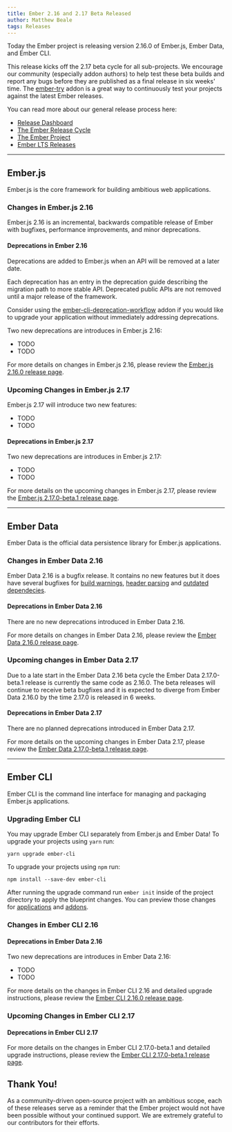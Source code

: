 ```yaml
---
title: Ember 2.16 and 2.17 Beta Released
author: Matthew Beale
tags: Releases
---
```


Today the Ember project is releasing version 2.16.0 of Ember.js, Ember Data, and Ember CLI.

This release kicks off the 2.17 beta cycle for all sub-projects. We encourage our
community (especially addon authors) to help test these beta builds and report
any bugs before they are published as a final release in six weeks' time. The
[ember-try](https://github.com/ember-cli/ember-try) addon is a great way to
continuously test your projects against the latest Ember releases.

You can read more about our general release process here:

- [Release Dashboard](http://emberjs.com/builds/)
- [The Ember Release Cycle](http://emberjs.com/blog/2013/09/06/new-ember-release-process.html)
- [The Ember Project](http://emberjs.com/blog/2015/06/16/ember-project-at-2-0.html)
- [Ember LTS Releases](http://emberjs.com/blog/2016/02/25/announcing-embers-first-lts.html)

---

## Ember.js

Ember.js is the core framework for building ambitious web applications.

### Changes in Ember.js 2.16

Ember.js 2.16 is an incremental, backwards compatible release of Ember with
bugfixes, performance improvements, and minor deprecations.

#### Deprecations in Ember 2.16

Deprecations are added to Ember.js when an API will be removed at a later date.

Each deprecation has an entry in the deprecation guide describing the migration
path to more stable API. Deprecated public APIs are not removed until a major
release of the framework.

Consider using the
[ember-cli-deprecation-workflow](https://github.com/mixonic/ember-cli-deprecation-workflow)
addon if you would like to upgrade your application without immediately addressing
deprecations.

Two new deprecations are introduces in Ember.js 2.16:

* TODO
* TODO

For more details on changes in Ember.js 2.16, please review the
[Ember.js 2.16.0 release page](https://github.com/emberjs/ember.js/releases/tag/v2.16.0).

### Upcoming Changes in Ember.js 2.17

Ember.js 2.17 will introduce two new features:

* TODO
* TODO

#### Deprecations in Ember.js 2.17

Two new deprecations are introduces in Ember.js 2.17:

* TODO
* TODO

For more details on the upcoming changes in Ember.js 2.17, please review the
[Ember.js 2.17.0-beta.1 release page](https://github.com/emberjs/ember.js/releases/tag/v2.17.0-beta.1).

---

## Ember Data

Ember Data is the official data persistence library for Ember.js applications.

### Changes in Ember Data 2.16

Ember Data 2.16 is a bugfix release. It contains no new features but
it does have several bugfixes for [build warnings](https://github.com/emberjs/data/pull/5196),
[header parsing](https://github.com/emberjs/data/pull/5029) and
[outdated dependecies](https://github.com/emberjs/data/pull/5044).

#### Deprecations in Ember Data 2.16

There are no new deprecations introduced in Ember Data 2.16.

For more details on changes in Ember Data 2.16, please review the
[Ember Data 2.16.0 release page](https://github.com/emberjs/data/releases/tag/v2.16.0).


### Upcoming changes in Ember Data 2.17

Due to a late start in the Ember Data 2.16 beta cycle the Ember Data
2.17.0-beta.1 release is currently the same code as 2.16.0. The beta
releases will continue to receive beta bugfixes and it is expected to
diverge from Ember Data 2.16.0 by the time 2.17.0 is released in 6
weeks.

#### Deprecations in Ember Data 2.17

There are no planned deprecations introduced in Ember Data 2.17.

For more details on the upcoming changes in Ember Data 2.17, please review the
[Ember Data 2.17.0-beta.1 release page](https://github.com/emberjs/data/releases/tag/v2.17.0-beta.1).

---

## Ember CLI

Ember CLI is the command line interface for managing and packaging Ember.js
applications.

### Upgrading Ember CLI

You may upgrade Ember CLI separately from Ember.js and Ember Data! To upgrade
your projects using `yarn` run:

```
yarn upgrade ember-cli
```

To upgrade your projects using `npm` run:

```
npm install --save-dev ember-cli
```

After running the
upgrade command run `ember init` inside of the project directory to apply the
blueprint changes. You can preview those changes for [applications](https://github.com/ember-cli/ember-new-output/compare/v2.15.0...v2.16.0)
and [addons](https://github.com/ember-cli/ember-addon-output/compare/v2.15.0...v2.16.0).

### Changes in Ember CLI 2.16

#### Deprecations in Ember Data 2.16

Two new deprecations are introduces in Ember Data 2.16:

* TODO
* TODO

For more details on the changes in Ember CLI 2.16 and detailed upgrade
instructions, please review the [Ember CLI  2.16.0 release page](https://github.com/ember-cli/ember-cli/releases/tag/v2.16.0).

### Upcoming Changes in Ember CLI 2.17

#### Deprecations in Ember CLI 2.17

For more details on the changes in Ember CLI 2.17.0-beta.1 and detailed upgrade
instructions, please review the [Ember CLI 2.17.0-beta.1 release page](https://github.com/ember-cli/ember-cli/releases/tag/v2.17.0-beta.1).

## Thank You!

As a community-driven open-source project with an ambitious scope, each of
these releases serve as a reminder that the Ember project would not have been
possible without your continued support. We are extremely grateful to our
contributors for their efforts.
